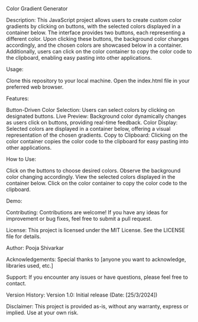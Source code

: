 
Color Gradient Generator

Description:
This JavaScript project allows users to create custom color gradients by clicking on buttons, with the selected colors displayed in a container below. The interface provides two buttons, each representing a different color. Upon clicking these buttons, the background color changes accordingly, and the chosen colors are showcased below in a container. Additionally, users can click on the color container to copy the color code to the clipboard, enabling easy pasting into other applications.

Usage:

Clone this repository to your local machine.
Open the index.html file in your preferred web browser.

Features:

Button-Driven Color Selection: Users can select colors by clicking on designated buttons.
Live Preview: Background color dynamically changes as users click on buttons, providing real-time feedback.
Color Display: Selected colors are displayed in a container below, offering a visual representation of the chosen gradients.
Copy to Clipboard: Clicking on the color container copies the color code to the clipboard for easy pasting into other applications.

How to Use:

Click on the buttons to choose desired colors.
Observe the background color changing accordingly.
View the selected colors displayed in the container below.
Click on the color container to copy the color code to the clipboard.

Demo:

Contributing:
Contributions are welcome! If you have any ideas for improvement or bug fixes, feel free to submit a pull request.

License:
This project is licensed under the MIT License. See the LICENSE file for details.

Author:
Pooja Shivarkar

Acknowledgements:
Special thanks to [anyone you want to acknowledge, libraries used, etc.]

Support:
If you encounter any issues or have questions, please feel free to contact.

Version History:
Version 1.0: Initial release (Date: [25/3/2024])

Disclaimer:
This project is provided as-is, without any warranty, express or implied. Use at your own risk.
